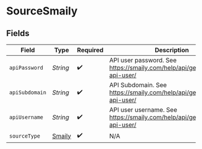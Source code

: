 # SourceSmaily


## Fields

| Field                                                                       | Type                                                                        | Required                                                                    | Description                                                                 |
| --------------------------------------------------------------------------- | --------------------------------------------------------------------------- | --------------------------------------------------------------------------- | --------------------------------------------------------------------------- |
| `apiPassword`                                                               | *String*                                                                    | :heavy_check_mark:                                                          | API user password. See https://smaily.com/help/api/general/create-api-user/ |
| `apiSubdomain`                                                              | *String*                                                                    | :heavy_check_mark:                                                          | API Subdomain. See https://smaily.com/help/api/general/create-api-user/     |
| `apiUsername`                                                               | *String*                                                                    | :heavy_check_mark:                                                          | API user username. See https://smaily.com/help/api/general/create-api-user/ |
| `sourceType`                                                                | [Smaily](../../models/shared/Smaily.md)                                     | :heavy_check_mark:                                                          | N/A                                                                         |